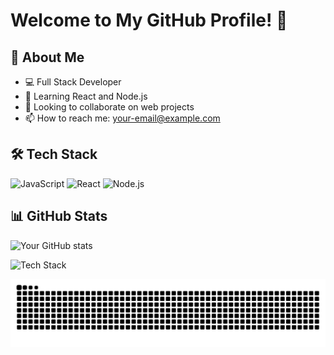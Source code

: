 # Welcome to My GitHub Profile! 👋

## 🚀 About Me
- 💻 Full Stack Developer
- 🌱 Learning React and Node.js
- 👯 Looking to collaborate on web projects
- 📫 How to reach me: your-email@example.com

## 🛠️ Tech Stack
![JavaScript](https://img.shields.io/badge/-JavaScript-F7DF1E?logo=javascript&logoColor=black)
![React](https://img.shields.io/badge/-React-61DAFB?logo=react&logoColor=black)
![Node.js](https://img.shields.io/badge/-Node.js-339933?logo=node.js&logoColor=white)

## 📊 GitHub Stats
![Your GitHub stats](https://github-readme-stats.vercel.app/api?username=yourusername&show_icons=true&theme=radical)

![Tech Stack](https://skillicons.dev/icons?i=js,typescript,react,nodejs,python,docker)

![](https://raw.githubusercontent.com/imshota1009/imshota1009/output/github-contribution-grid-snake.svg)



